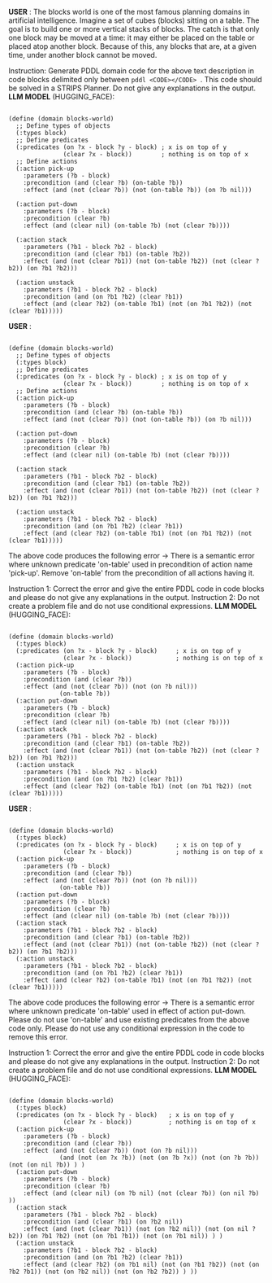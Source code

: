 **USER** :
The blocks world is one of the most famous planning domains in artificial intelligence. Imagine a set of cubes (blocks) sitting on a table. The goal is to build one or more vertical stacks of blocks. The catch is that only one block may be moved at a time: it may either be placed on the table or placed atop another block. Because of this, any blocks that are, at a given time, under another block cannot be moved.
 
 Instruction: Generate PDDL domain code for the above text description in code blocks delimited only between ```pddl <CODE></CODE> ```. This code should be solved in a STRIPS Planner. Do not give any explanations in the output.
**LLM MODEL** (HUGGING_FACE):
```pddl 

(define (domain blocks-world)
  ;; Define types of objects
  (:types block)
  ;; Define predicates
  (:predicates (on ?x - block ?y - block) ; x is on top of y
               (clear ?x - block))        ; nothing is on top of x
  ;; Define actions
  (:action pick-up
    :parameters (?b - block)
    :precondition (and (clear ?b) (on-table ?b))
    :effect (and (not (clear ?b)) (not (on-table ?b)) (on ?b nil)))
  
  (:action put-down
    :parameters (?b - block)
    :precondition (clear ?b)
    :effect (and (clear nil) (on-table ?b) (not (clear ?b))))
  
  (:action stack
    :parameters (?b1 - block ?b2 - block)
    :precondition (and (clear ?b1) (on-table ?b2))
    :effect (and (not (clear ?b1)) (not (on-table ?b2)) (not (clear ?b2)) (on ?b1 ?b2)))
  
  (:action unstack
    :parameters (?b1 - block ?b2 - block)
    :precondition (and (on ?b1 ?b2) (clear ?b1))
    :effect (and (clear ?b2) (on-table ?b1) (not (on ?b1 ?b2)) (not (clear ?b1)))))

```
**USER** :
```pddl

(define (domain blocks-world)
  ;; Define types of objects
  (:types block)
  ;; Define predicates
  (:predicates (on ?x - block ?y - block) ; x is on top of y
               (clear ?x - block))        ; nothing is on top of x
  ;; Define actions
  (:action pick-up
    :parameters (?b - block)
    :precondition (and (clear ?b) (on-table ?b))
    :effect (and (not (clear ?b)) (not (on-table ?b)) (on ?b nil)))
  
  (:action put-down
    :parameters (?b - block)
    :precondition (clear ?b)
    :effect (and (clear nil) (on-table ?b) (not (clear ?b))))
  
  (:action stack
    :parameters (?b1 - block ?b2 - block)
    :precondition (and (clear ?b1) (on-table ?b2))
    :effect (and (not (clear ?b1)) (not (on-table ?b2)) (not (clear ?b2)) (on ?b1 ?b2)))
  
  (:action unstack
    :parameters (?b1 - block ?b2 - block)
    :precondition (and (on ?b1 ?b2) (clear ?b1))
    :effect (and (clear ?b2) (on-table ?b1) (not (on ?b1 ?b2)) (not (clear ?b1)))))

```

The above code produces the following error -> There is a semantic error where unknown predicate 'on-table' used in precondition of action name 'pick-up'. Remove 'on-table' from the precondition of all actions having it.

Instruction 1: Correct the error and give the entire PDDL code in code blocks and please do not give any explanations in the output.
Instruction 2: Do not create a problem file and do not use conditional expressions.
**LLM MODEL** (HUGGING_FACE):
```pddl 

(define (domain blocks-world)
  (:types block)
  (:predicates (on ?x - block ?y - block)     ; x is on top of y
               (clear ?x - block))            ; nothing is on top of x
  (:action pick-up
    :parameters (?b - block)
    :precondition (and (clear ?b))
    :effect (and (not (clear ?b)) (not (on ?b nil)))
              (on-table ?b))
  (:action put-down
    :parameters (?b - block)
    :precondition (clear ?b)
    :effect (and (clear nil) (on-table ?b) (not (clear ?b))))
  (:action stack
    :parameters (?b1 - block ?b2 - block)
    :precondition (and (clear ?b1) (on-table ?b2))
    :effect (and (not (clear ?b1)) (not (on-table ?b2)) (not (clear ?b2)) (on ?b1 ?b2)))
  (:action unstack
    :parameters (?b1 - block ?b2 - block)
    :precondition (and (on ?b1 ?b2) (clear ?b1))
    :effect (and (clear ?b2) (on-table ?b1) (not (on ?b1 ?b2)) (not (clear ?b1)))))

```
**USER** :
```pddl

(define (domain blocks-world)
  (:types block)
  (:predicates (on ?x - block ?y - block)     ; x is on top of y
               (clear ?x - block))            ; nothing is on top of x
  (:action pick-up
    :parameters (?b - block)
    :precondition (and (clear ?b))
    :effect (and (not (clear ?b)) (not (on ?b nil)))
              (on-table ?b))
  (:action put-down
    :parameters (?b - block)
    :precondition (clear ?b)
    :effect (and (clear nil) (on-table ?b) (not (clear ?b))))
  (:action stack
    :parameters (?b1 - block ?b2 - block)
    :precondition (and (clear ?b1) (on-table ?b2))
    :effect (and (not (clear ?b1)) (not (on-table ?b2)) (not (clear ?b2)) (on ?b1 ?b2)))
  (:action unstack
    :parameters (?b1 - block ?b2 - block)
    :precondition (and (on ?b1 ?b2) (clear ?b1))
    :effect (and (clear ?b2) (on-table ?b1) (not (on ?b1 ?b2)) (not (clear ?b1)))))

```

The above code produces the following error -> There is a semantic error where unknown predicate 'on-table' used in effect of action put-down. Please do not use 'on-table' and use existing predicates from the above code only. Please do not use any conditional expression in the code to remove this error.

Instruction 1: Correct the error and give the entire PDDL code in code blocks and please do not give any explanations in the output.
Instruction 2: Do not create a problem file and do not use conditional expressions.
**LLM MODEL** (HUGGING_FACE):
```pddl 

(define (domain blocks-world)
  (:types block)
  (:predicates (on ?x - block ?y - block)   ; x is on top of y
               (clear ?x - block))          ; nothing is on top of x
  (:action pick-up
    :parameters (?b - block)
    :precondition (and (clear ?b))
    :effect (and (not (clear ?b)) (not (on ?b nil)))
              (and (not (on ?x ?b)) (not (on ?b ?x)) (not (on ?b ?b)) (not (on nil ?b)) ) )
  (:action put-down
    :parameters (?b - block)
    :precondition (clear ?b)
    :effect (and (clear nil) (on ?b nil) (not (clear ?b)) (on nil ?b) ))
  (:action stack
    :parameters (?b1 - block ?b2 - block)
    :precondition (and (clear ?b1) (on ?b2 nil))
    :effect (and (not (clear ?b1)) (not (on ?b2 nil)) (not (on nil ?b2)) (on ?b1 ?b2) (not (on ?b1 ?b1)) (not (on ?b1 nil)) ) )
  (:action unstack
    :parameters (?b1 - block ?b2 - block)
    :precondition (and (on ?b1 ?b2) (clear ?b1))
    :effect (and (clear ?b2) (on ?b1 nil) (not (on ?b1 ?b2)) (not (on ?b2 ?b1)) (not (on ?b2 nil)) (not (on ?b2 ?b2)) ) ))

```